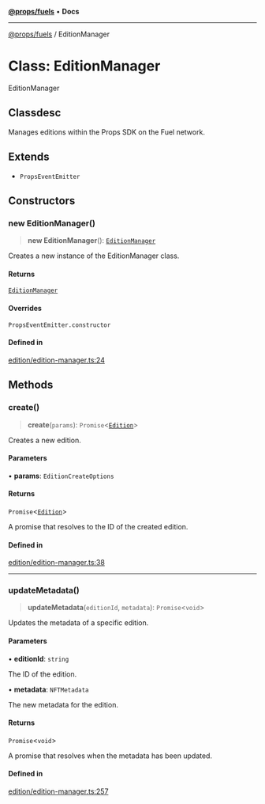 [**@props/fuels**](../README.md) • **Docs**

***

[@props/fuels](../README.md) / EditionManager

# Class: EditionManager

EditionManager

## Classdesc

Manages editions within the Props SDK on the Fuel network.

## Extends

- `PropsEventEmitter`

## Constructors

### new EditionManager()

> **new EditionManager**(): [`EditionManager`](EditionManager.md)

Creates a new instance of the EditionManager class.

#### Returns

[`EditionManager`](EditionManager.md)

#### Overrides

`PropsEventEmitter.constructor`

#### Defined in

[edition/edition-manager.ts:24](https://github.com/Props-Labs/octane/blob/3181d89fe38d99d6e0ad7e818f29246d1dfe1592/packages/props-fuels/src/edition/edition-manager.ts#L24)

## Methods

### create()

> **create**(`params`): `Promise`\<[`Edition`](Edition.md)\>

Creates a new edition.

#### Parameters

• **params**: `EditionCreateOptions`

#### Returns

`Promise`\<[`Edition`](Edition.md)\>

A promise that resolves to the ID of the created edition.

#### Defined in

[edition/edition-manager.ts:38](https://github.com/Props-Labs/octane/blob/3181d89fe38d99d6e0ad7e818f29246d1dfe1592/packages/props-fuels/src/edition/edition-manager.ts#L38)

***

### updateMetadata()

> **updateMetadata**(`editionId`, `metadata`): `Promise`\<`void`\>

Updates the metadata of a specific edition.

#### Parameters

• **editionId**: `string`

The ID of the edition.

• **metadata**: `NFTMetadata`

The new metadata for the edition.

#### Returns

`Promise`\<`void`\>

A promise that resolves when the metadata has been updated.

#### Defined in

[edition/edition-manager.ts:257](https://github.com/Props-Labs/octane/blob/3181d89fe38d99d6e0ad7e818f29246d1dfe1592/packages/props-fuels/src/edition/edition-manager.ts#L257)
